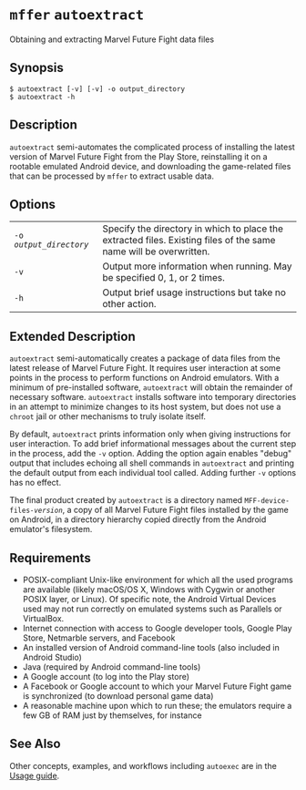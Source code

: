 # `mffer` `autoextract`

Obtaining and extracting Marvel Future Fight data files

## Synopsis

```shell
$ autoextract [-v] [-v] -o output_directory
$ autoextract -h
```

## Description

`autoextract` semi-automates the complicated process of installing the latest version of Marvel Future Fight from the Play Store, reinstalling it on a rootable emulated Android device, and downloading the game-related files that can be processed by `mffer` to extract usable data.

## Options

|                           |                                                                                                                   |
| ------------------------- | ----------------------------------------------------------------------------------------------------------------- |
| `-o `_`output_directory`_ | Specify the directory in which to place the extracted files. Existing files of the same name will be overwritten. |
| `-v`                      | Output more information when running. May be specified 0, 1, or 2 times.                                          |
| `-h`                      | Output brief usage instructions but take no other action.                                                         |

## Extended Description

`autoextract` semi-automatically creates a package of data files from the latest
release of Marvel Future Fight. It requires user interaction at some points in
the process to perform functions on Android emulators. With a minimum of
pre-installed software, `autoextract` will obtain the remainder of necessary
software. `autoextract` installs software into temporary directories in an
attempt to minimize changes to its host system, but does not use a `chroot` jail
or other mechanisms to truly isolate itself.

By default, `autoextract` prints information only when giving instructions for user interaction. To add brief informational messages about the current step in the process, add the `-v` option. Adding the option again enables "debug" output that includes echoing all shell commands in `autoextract` and printing the default output from each individual tool called. Adding further `-v` options has no effect.

The final product created by `autoextract` is a directory named
`MFF-device-files-`_`version`_, a copy of all Marvel Future Fight files
installed by the game on Android, in a directory hierarchy copied directly from
the Android emulator's filesystem.

## Requirements

-   POSIX-compliant Unix-like environment for which all the used
    programs are available (likely macOS/OS X, Windows with Cygwin or
    another POSIX layer, or Linux). Of specific note, the Android Virtual
    Devices used may not run correctly on emulated systems such as
    Parallels or VirtualBox.
-   Internet connection with access to Google developer tools, Google
    Play Store, Netmarble servers, and Facebook
-   An installed version of Android command-line tools (also included in
    Android Studio)
-   Java (required by Android command-line tools)
-   A Google account (to log into the Play store)
-   A Facebook or Google account to which your Marvel Future Fight game
    is synchronized (to download personal game data)
-   A reasonable machine upon which to run these; the emulators require
    a few GB of RAM just by themselves, for instance

## See Also

Other concepts, examples, and workflows including `autoexec` are in the [Usage guide](USAGE.md).
